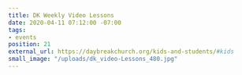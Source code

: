 ```yaml
---
title: DK Weekly Video Lessons
date: 2020-04-11 07:12:00 -07:00
tags:
- events
position: 21
external_url: https://daybreakchurch.org/kids-and-students/#kids
small_image: "/uploads/dk_video-Lessons_480.jpg"
---
```



